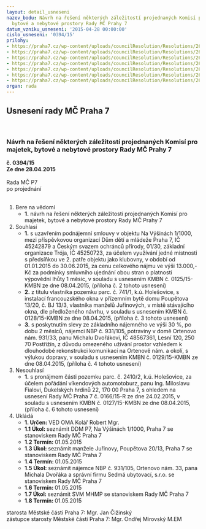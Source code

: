 ```yaml
---
layout: detail_usneseni
nazev_bodu: Návrh na řešení některých záležitostí projednaných Komisí pro majetek,
  bytové a nebytové prostory Rady MČ Prahy 7
datum_vzniku_usneseni: '2015-04-28 00:00:00'
cislo_usneseni: '0394/15'
prilohy:
- https://praha7.cz/wp-content/uploads/councilResolution/Resolutions/26455/24-15-priloha_01_kmbn07.doc
- https://praha7.cz/wp-content/uploads/councilResolution/Resolutions/26455/24-15-priloha_02_kmbn07.pdf
- https://praha7.cz/wp-content/uploads/councilResolution/Resolutions/26455/24-15-priloha_03_kmbn07.pdf
- https://praha7.cz/wp-content/uploads/councilResolution/Resolutions/26455/24-15-priloha_04_kmbn07.pdf
- https://praha7.cz/wp-content/uploads/councilResolution/Resolutions/26455/24-15-priloha_05_kmbn07.pdf
- https://praha7.cz/wp-content/uploads/councilResolution/Resolutions/26455/24-15-priloha_06_kmbn07.pdf
- https://praha7.cz/wp-content/uploads/councilResolution/Resolutions/26455/24-15-priloha_07_kmbn07.pdf
organ: rada
---
```

<div id="ucUsn_pList" class="usn">
	<span><h2>Usnesení rady MČ Praha 7 </h2>
<br></span><div class="standBody">
<span><h3>Návrh na řešení některých záležitostí projednaných Komisí pro majetek, bytové a nebytové prostory Rady MČ Prahy 7</h3></span><div class="center">
		<strong>č. 0394/15</strong><br>
	</div>
<div class="center">
		<strong>Ze dne 28.04.2015</strong><br><br>
	</div>Rada MČ P7<br> po projednání<br><br><ol>
<li>Bere na vědomí<ul><li>
<strong>1.</strong> návrh na řešení některých záležitostí projednaných Komisí pro majetek, bytové a nebytové prostory Rady MČ Prahy 7</li></ul>
</li>
<li>Souhlasí<ul>
<li>
<strong>1.</strong> s uzavřením podnájemní smlouvy v objektu Na Výšinách 1/1000, mezi příspěvkovou organizací Dům dětí a mládeže Praha 7, IČ 45242879 a Českým svazem ochránců přírody, 01/30, základní organizace Trója, IČ 45250723, za účelem využívání jedné místnosti s předsíňkou ve 2. patře objektu jako klubovny, v období od 01.01.2015 do 30.06.2015, za cenu celkového nájmu ve výši 13.000,- Kč za podmínky smluvního ujednání obou stran o platnosti výpovědní lhůty 1 měsíc, v souladu s usnesením KMBN č. 0125/15-KMBN ze dne 08.04.2015, (příloha č. 2 tohoto usnesení)</li>
<li>
<strong>2.</strong> z titulu vlastníka pozemku parc. č. 741/1, k.ú. Holešovice, s instalací francouzského okna v přízemním bytě domu Poupětova 13/20, č. BJ 13/3, vlastníka manželů Juřinových, v místě stávajícího okna, dle předloženého návrhu, v souladu s usnesením KMBN č. 0128/15-KMBN ze dne 08.04.2015, (příloha č. 3 tohoto usnesení)</li>
<li>
<strong>3.</strong> s poskytnutím slevy ze základního nájemného ve výši 30 %, po dobu 2 měsíců, nájemci NBP č. 931/105, potraviny v domě Ortenovo nám. 931/33, panu Michalu Dvořákovi, IČ 48567361, Lesní 120, 250 70 Postřižín, z důvodu omezeného užívání prostor vzhledem k dlouhodobé rekonstrukci komunikací na Ortenově nám. a okolí, s výlukou dopravy, v souladu s usnesením KMBN č. 0129/15-KMBN ze dne 08.04.2015, (příloha č. 4 tohoto usnesení)  </li>
</ul>
</li>
<li>Nesouhlasí<ul><li>
<strong>1.</strong> s pronájmem části pozemku parc. č. 2410/2, k.ú. Holešovice, za účelem pořádání víkendových automotoburz, panu Ing. Miloslavu Fialovi, Dukelských hrdinů 22, 170 00 Praha 7, s ohledem na usnesení Rady MČ Praha 7 č. 0166/15-R ze dne 24.02.2015, v souladu s usnesením KMBN č. 0127/15-KMBN ze dne 08.04.2015, (příloha č. 6 tohoto usnesení)</li></ul>
</li>
<li>Ukládá<ul>
<li>
<strong>1. Určen: </strong>VED OMA Kolář Robert Mgr.</li>
<li>
<strong>1.1 Úkol: </strong>seznámit DDM P7, Na Výšinách 1/1000, Praha 7 se stanoviskem Rady MČ Praha 7</li>
<li>
<strong>1.2 Termín: </strong>01.05.2015</li>
<li>
<strong>1.3 Úkol: </strong>seznámit manžele Juřinovy, Poupětova 20/13, Praha 7 se stanoviskem Rady MČ Praha 7</li>
<li>
<strong>1.4 Termín: </strong>01.05.2015</li>
<li>
<strong>1.5 Úkol: </strong>seznámit nájemce NBP č. 931/105, Ortenovo nám. 33, pana Michala Dvořáka a správní firmu Sedmá ubytovací, s.r.o. se stanoviskem Rady MČ Praha 7</li>
<li>
<strong>1.6 Termín: </strong>01.05.2015</li>
<li>
<strong>1.7 Úkol: </strong>seznámit SVM MHMP se stanoviskem Rady MČ Praha 7</li>
<li>
<strong>1.8 Termín: </strong>01.05.2015</li>
</ul>
</li>
</ol>starosta Městské části Praha 7: Mgr. Jan Čižinský<br>zástupce starosty Městské části Praha 7: Mgr. Ondřej Mirovský M.EM 
</div>
</div>